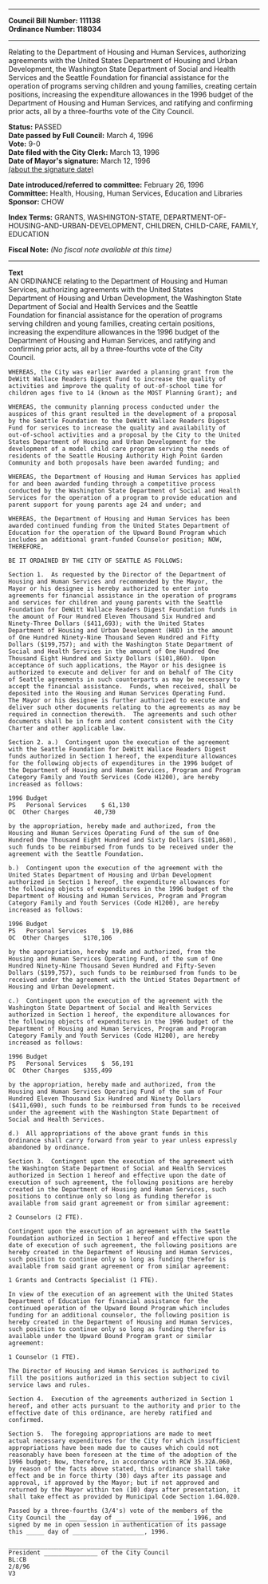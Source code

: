 * * * * *  
  
**Council Bill Number: [](#h0)[](#h2)111138**   
**Ordinance Number: 118034**  
  
* * * * *  
  
Relating to the Department of Housing and Human Services, authorizing agreements with the United States Department of Housing and Urban Development, the Washington State Department of Social and Health Services and the Seattle Foundation for financial assistance for the operation of programs serving children and young families, creating certain positions, increasing the expenditure allowances in the 1996 budget of the Department of Housing and Human Services, and ratifying and confirming prior acts, all by a three-fourths vote of the City Council.  
  
**Status:** PASSED   
**Date passed by Full Council:** March 4, 1996   
**Vote:** 9-0   
**Date filed with the City Clerk:** March 13, 1996   
**Date of Mayor's signature:** March 12, 1996   
[(about the signature date)](/~public/approvaldate.htm)   
  
  
**Date introduced/referred to committee:** February 26, 1996   
**Committee:** Health, Housing, Human Services, Education and Libraries   
**Sponsor:** CHOW   
  
**Index Terms:** GRANTS, WASHINGTON-STATE, DEPARTMENT-OF-HOUSING-AND-URBAN-DEVELOPMENT, CHILDREN, CHILD-CARE, FAMILY, EDUCATION  
  
**Fiscal Note:** *(No fiscal note available at this time)*  
  
* * * * *  
  
**Text**  
    AN ORDINANCE relating to the Department of Housing and Human  
    Services, authorizing agreements with the United States  
    Department of Housing and Urban Development, the Washington State  
    Department of Social and Health Services and the Seattle  
    Foundation for financial assistance for the operation of programs  
    serving children and young families, creating certain positions,  
    increasing the expenditure allowances in the 1996 budget of the  
    Department of Housing and Human Services, and ratifying and  
    confirming prior acts, all by a three-fourths vote of the City  
    Council.  
  
    WHEREAS, the City was earlier awarded a planning grant from the  
    DeWitt Wallace Readers Digest Fund to increase the quality of  
    activities and improve the quality of out-of-school time for  
    children ages five to 14 (known as the MOST Planning Grant); and  
  
    WHEREAS, the community planning process conducted under the  
    auspices of this grant resulted in the development of a proposal  
    by the Seattle Foundation to the DeWitt Wallace Readers Digest  
    Fund for services to increase the quality and availability of  
    out-of-school activities and a proposal by the City to the United  
    States Department of Housing and Urban Development for the  
    development of a model child care program serving the needs of  
    residents of the Seattle Housing Authority High Point Garden  
    Community and both proposals have been awarded funding; and  
  
    WHEREAS, the Department of Housing and Human Services has applied  
    for and been awarded funding through a competitive process  
    conducted by the Washington State Department of Social and Health  
    Services for the operation of a program to provide education and  
    parent support for young parents age 24 and under; and  
  
    WHEREAS, the Department of Housing and Human Services has been  
    awarded continued funding from the United States Department of  
    Education for the operation of the Upward Bound Program which  
    includes an additional grant-funded Counselor position; NOW,  
    THEREFORE,  
  
    BE IT ORDAINED BY THE CITY OF SEATTLE AS FOLLOWS:  
  
    Section 1.  As requested by the Director of the Department of  
    Housing and Human Services and recommended by the Mayor, the  
    Mayor or his designee is hereby authorized to enter into  
    agreements for financial assistance in the operation of programs  
    and services for children and young parents with the Seattle  
    Foundation for DeWitt Wallace Readers Digest Foundation funds in  
    the amount of Four Hundred Eleven Thousand Six Hundred and  
    Ninety-Three Dollars ($411,693); with the United States  
    Department of Housing and Urban Development (HUD) in the amount  
    of One Hundred Ninety-Nine Thousand Seven Hundred and Fifty  
    Dollars ($199,757); and with the Washington State Department of  
    Social and Health Services in the amount of One Hundred One  
    Thousand Eight Hundred and Sixty Dollars ($101,860).  Upon  
    acceptance of such applications, the Mayor or his designee is  
    authorized to execute and deliver for and on behalf of The City  
    of Seattle agreements in such counterparts as may be necessary to  
    accept the financial assistance.  Funds, when received, shall be  
    deposited into the Housing and Human Services Operating Fund.  
    The Mayor or his designee is further authorized to execute and  
    deliver such other documents relating to the agreements as may be  
    required in connection therewith.  The agreements and such other  
    documents shall be in form and content consistent with the City  
    Charter and other applicable law.  
  
    Section 2. a.)  Contingent upon the execution of the agreement  
    with the Seattle Foundation for DeWitt Wallace Readers Digest  
    funds authorized in Section 1 hereof, the expenditure allowances  
    for the following objects of expenditures in the 1996 budget of  
    the Department of Housing and Human Services, Program and Program  
    Category Family and Youth Services (Code H1200), are hereby  
    increased as follows:  
  
    1996 Budget  
    PS   Personal Services    $ 61,130  
    OC  Other Charges       40,730  
  
    by the appropriation, hereby made and authorized, from the  
    Housing and Human Services Operating Fund of the sum of One  
    Hundred One Thousand Eight Hundred and Sixty Dollars ($101,860),  
    such funds to be reimbursed from funds to be received under the  
    agreement with the Seattle Foundation.  
  
    b.)  Contingent upon the execution of the agreement with the  
    United States Department of Housing and Urban Development  
    authorized in Section 1 hereof, the expenditure allowances for  
    the following objects of expenditures in the 1996 budget of the  
    Department of Housing and Human Services, Program and Program  
    Category Family and Youth Services (Code H1200), are hereby  
    increased as follows:  
  
    1996 Budget  
    PS   Personal Services    $  19,086  
    OC  Other Charges    $170,106  
  
    by the appropriation, hereby made and authorized, from the  
    Housing and Human Services Operating Fund, of the sum of One  
    Hundred Ninety-Nine Thousand Seven Hundred and Fifty-Seven  
    Dollars ($199,757), such funds to be reimbursed from funds to be  
    received under the agreement with the Untied States Department of  
    Housing and Urban Development.  
  
    c.)  Contingent upon the execution of the agreement with the  
    Washington State Department of Social and Health Services  
    authorized in Section 1 hereof, the expenditure allowances for  
    the following objects of expenditures in the 1996 budget of the  
    Department of Housing and Human Services, Program and Program  
    Category Family and Youth Services (Code H1200), are hereby  
    increased as follows:  
  
    1996 Budget  
    PS   Personal Services    $  56,191  
    OC  Other Charges    $355,499  
  
    by the appropriation, hereby made and authorized, from the  
    Housing and Human Services Operating Fund of the sum of Four  
    Hundred Eleven Thousand Six Hundred and Ninety Dollars  
    ($411,690), such funds to be reimbursed from funds to be received  
    under the agreement with the Washington State Department of  
    Social and Health Services.  
  
    d.)  All appropriations of the above grant funds in this  
    Ordinance shall carry forward from year to year unless expressly  
    abandoned by ordinance.  
  
    Section 3.  Contingent upon the execution of the agreement with  
    the Washington State Department of Social and Health Services  
    authorized in Section 1 hereof and effective upon the date of  
    execution of such agreement, the following positions are hereby  
    created in the Department of Housing and Human Services, such  
    positions to continue only so long as funding therefor is  
    available from said grant agreement or from similar agreement:  
  
    2 Counselors (2 FTE).  
  
    Contingent upon the execution of an agreement with the Seattle  
    Foundation authorized in Section 1 hereof and effective upon the  
    date of execution of such agreement, the following positions are  
    hereby created in the Department of Housing and Human Services,  
    such position to continue only so long as funding therefor is  
    available from said grant agreement or from similar agreement:  
  
    1 Grants and Contracts Specialist (1 FTE).  
  
    In view of the execution of an agreement with the United States  
    Department of Education for financial assistance for the  
    continued operation of the Upward Bound Program which includes  
    funding for an additional counselor, the following position is  
    hereby created in the Department of Housing and Human Services,  
    such position to continue only so long as funding therefor is  
    available under the Upward Bound Program grant or similar  
    agreement:  
  
    1 Counselor (1 FTE).  
  
    The Director of Housing and Human Services is authorized to  
    fill the positions authorized in this section subject to civil  
    service laws and rules.  
  
    Section 4.  Execution of the agreements authorized in Section 1  
    hereof, and other acts pursuant to the authority and prior to the  
    effective date of this ordinance, are hereby ratified and  
    confirmed.  
  
    Section 5.  The foregoing appropriations are made to meet  
    actual necessary expenditures for the City for which insufficient  
    appropriations have been made due to causes which could not  
    reasonably have been foreseen at the time of the adoption of the  
    1996 budget; Now, therefore, in accordance with RCW 35.32A.060,  
    by reason of the facts above stated, this ordinance shall take  
    effect and be in force thirty (30) days after its passage and  
    approval, if approved by the Mayor; but if not approved and  
    returned by the Mayor within ten (10) days after presentation, it  
    shall take effect as provided by Municipal Code Section 1.04.020.  
  
    Passed by a three-fourths (3/4's) vote of the members of the  
    City Council the _____ day of ___________________ , 1996, and  
    signed by me in open session in authentication of its passage  
    this _____ day of ____________________, 1996.  
  
    _______________________________________  
    President _______________ of the City Council  
    BL:CB  
    2/8/96  
    V3  
